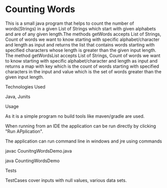 # Counting Words

This is a small java program that helps to count the number of words(Strings) in a given List of Strings which start with given alphabets and are of any given length.The methods getWords accepts List of Strings, Count of words we want to know starting with specific alphabet/character and length as input and returns the list that contains words starting with specified characters whose length is greater than the given input length.
The method getWordsList accepts List of Strings, Count of words we want to know starting with specific alphabet/character and length as input and returns a map with key which is the count of words starting with specified characters in the input and value which is the set of words greater than the given input length.


Technologies Used

Java, Junits


Usage

As it is a simple program no build tools like maven/gradle are used.

When running from an IDE the application can be run directly by clicking "Run APplication". 

The application can run command line in windows and jre using commands 

javac CounitngWordsDemo.java

java CountingWordsDemo


Tests

TestCases cover inputs with null values, various data sets.

